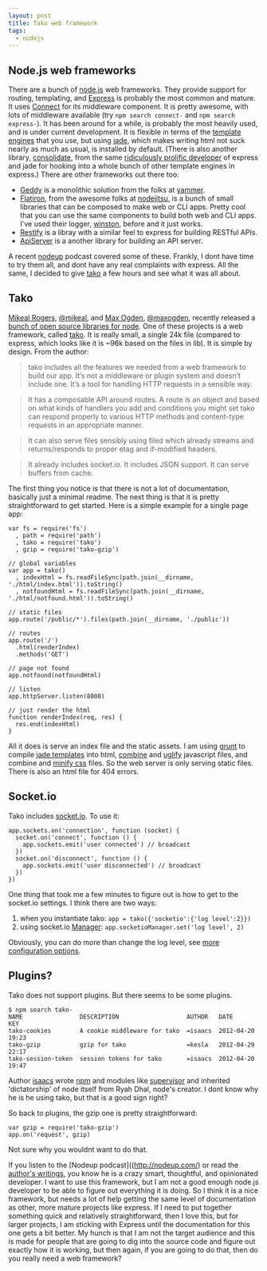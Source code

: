 ```yaml
---
layout: post
title: Tako web framework
tags: 
  - nodejs
---
```


## Node.js web frameworks

There are a bunch of [node.js](http://nodejs.org/) web frameworks. They provide support for routing, templating, and  [Express](http://expressjs.com/) is probably the most common and mature. It uses [Connect](http://www.senchalabs.org/connect/) for its middleware component. It is pretty awesome, with lots of middleware available (try `npm search connect-` and `npm search express-`). It has been around for a while, is probably the most heavily used, and is under current development. It is flexible in terms of the [template engines](http://expressjs.com/guide.html#template-engines) that you use, but using [jade](), which makes writing html not suck nearly as much as usual, is installed by default. (There is also another library, [consolidate](https://github.com/visionmedia/consolidate.js), from the same [ridiculously prolific developer](http://tjholowaychuk.com/) of express and jade for hooking into a whole bunch of other template engines in express.) There are other frameworks out there too:

  * [Geddy](http://geddyjs.org/) is a monolithic solution from the folks at [yammer](http://yammer.com/).
  * [Flatiron](http://flatironjs.org/), from the awesome folks at [nodejitsu](http://nodejitsu.com/), is a bunch of small libraries that can be composed to make web or CLI apps. Pretty cool that you can use the same components to build both web and CLI apps. I've used their logger, [winston](http://flatironjs.org/#logging), before and it just works.
  * [Restify](http://mcavage.github.com/node-restify/) is a libray with a similar feel to express for building RESTful APIs.
  * [ApiServer](http://kilianc.github.com/node-apiserver/) is a	another library for building an API server.

A recent [nodeup](http://nodeup.com/fourteen) podcast covered some of these. Frankly, I dont have time to try them all, and dont have any real complaints with express. All the same, I decided to give [tako](https://github.com/mikeal/tako) a few hours and see what it was all about.


## Tako

[Mikeal Rogers](http://www.mikealrogers.com/), [@mikeal](https://twitter.com/#!/mikeal), and [Max Ogden](http://www.maxogden.com/), [@maxogden](https://twitter.com/#!/maxogden), recently released a [bunch of open source libraries for node](http://www.mikealrogers.com/posts/open-source.html). One of these projects is a web framework, called [tako](https://github.com/mikeal/tako). It is really small, a single 24k file (compared to express, which looks like it is ~96k based on the files in lib). It is simple by design. From the author:

> tako includes all the features we needed from a web framework to build our app. It’s not a middleware or plugin system and doesn’t include one. It’s a tool for handling HTTP requests in a sensible way.

> It has a composable API around routes. A route is an object and based on what kinds of handlers you add and conditions you might set tako can respond properly to various HTTP methods and content-type requests in an appropriate manner.

> It can also serve files sensibly using filed which already streams and returns/responds to proper etag and if-modified headers.

> It already includes socket.io. It includes JSON support. It can serve buffers from cache.

The first thing you notice is that there is not a lot of documentation, basically just a minimal readme. The next thing is that it is pretty straightforward to get started. Here is a simple example for a single page app:

    var fs = require('fs')
      , path = require('path')
      , tako = require('tako')
      , gzip = require('tako-gzip')

    // global variables
    var app = tako()
      , indexHtml = fs.readFileSync(path.join(__dirname, './html/index.html')).toString()
      , notfoundHtml = fs.readFileSync(path.join(__dirname, './html/notfound.html')).toString()

    // static files
    app.route('/public/*').files(path.join(__dirname, './public'))

    // routes
    app.route('/')
      .html(renderIndex)
      .methods('GET')

    // page not found
    app.notfound(notfoundHtml)

    // listen
    app.httpServer.listen(8000)

    // just render the html
    function renderIndex(req, res) {
      res.end(indexHtml)
    }

All it does is serve an index file and the static assets. I am using [grunt](https://github.com/cowboy/grunt/) to compile [jade templates](https://github.com/gruntjs/grunt-contrib/blob/master/docs/jade.md) into html, [combine](https://github.com/cowboy/grunt/blob/master/docs/task_concat.md) and [uglify](https://github.com/cowboy/grunt/blob/master/docs/task_min.md) javascript files, and combine and [minify css](https://github.com/gruntjs/grunt-contrib/blob/master/docs/mincss.md) files. So the web server is only serving static files. There is also an html file for 404 errors.


## Socket.io

Tako includes [socket.io](http://socket.io/). To use it:

    app.sockets.on('connection', function (socket) {
      socket.on('connect', function () {
        app.sockets.emit('user connected') // broadcast
      })
      socket.on('disconnect', function () {
        app.sockets.emit('user disconnected') // broadcast
      })
    })

One thing that took me a few minutes to figure out is how to get to the socket.io settings. I think there are two ways:

1. when you instantiate tako: `app = tako({'socketio':{'log level':2}})`
2. using socket.io [Manager](https://github.com/LearnBoost/socket.io/blob/master/lib/manager.js): `app.socketioManager.set('log level', 2)`

Obviously, you can do more than change the log level, see [more configuration options](https://github.com/LearnBoost/Socket.IO/wiki/Configuring-Socket.IO).


## Plugins?

Tako does not support plugins. But there seems to be some plugins.

    $ npm search tako-
    NAME                DESCRIPTION                   AUTHOR   DATE              KEY
    tako-cookies        A cookie middleware for tako  =isaacs  2012-04-20 19:23
    tako-gzip           gzip for tako                 =kesla   2012-04-29 22:17
    tako-session-token  session tokens for tako       =isaacs  2012-04-20 19:47
    
Author [isaacs](http://blog.izs.me/) wrote [npm](http://npmjs.org/) and modules like [supervisor](https://github.com/isaacs/node-supervisor) and inherited 'dictatorship' of node itself from Ryah Dhal, node's creator. I dont know why he is he using tako, but that is a good sign right?

So back to plugins, the gzip one is pretty straightforward:

    var gzip = require('tako-gzip')
    app.on('request', gzip)
    
Not sure why you wouldnt want to do that.

If you listen to the [Nodeup podcast]((http://nodeup.com/) or read the [author's writings]((http://www.mikealrogers.com/),), you know he is a crazy smart, thoughtful, and opinionated developer. I want to use this framework, but I am not a good enough node.js developer to be able to figure out everything it is doing. So I think it is a nice framework, but needs a lot of help getting the same level of documentation as other, more mature projects like express. If I need to put together something quick and relatively straightforward, then I love this, but for larger projects, I am sticking with Express until the documentation for this one gets a bit better. My hunch is that I am not the target audience and this is made for people that are going to dig into the source code and figure out exactly how it is working, but then again, if you are going to do that, then do you really need a web framework?
